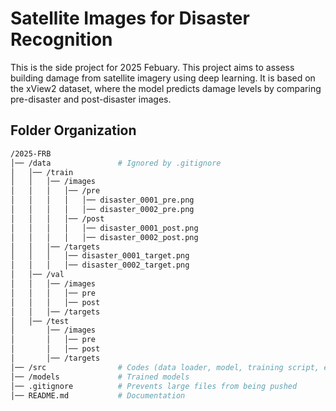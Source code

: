 # Satellite Images for Disaster Recognition

This is the side project for 2025 Febuary. This project aims to assess building damage from satellite imagery using deep learning. It is based on the xView2 dataset, where the model predicts damage levels by comparing pre-disaster and post-disaster images.

## Folder Organization
```bash
/2025-FRB
│── /data               # Ignored by .gitignore
│   │── /train
│   │   │── /images
│   │   │   │── /pre
│   │   │   │   │── disaster_0001_pre.png
│   │   │   │   │── disaster_0002_pre.png
│   │   │   │── /post
│   │   │   │   │── disaster_0001_post.png
│   │   │   │   │── disaster_0002_post.png
│   │   │── /targets
│   │   │   │── disaster_0001_target.png
│   │   │   │── disaster_0002_target.png
│   │── /val
│   │   │── /images
│   │   │   │── pre
│   │   │   │── post
│   │   │── /targets
│   │── /test
│       │── /images
│       │   │── pre
│       │   │── post
│       │── /targets
│── /src                # Codes (data loader, model, training script, etc.)
│── /models             # Trained models
│── .gitignore          # Prevents large files from being pushed
│── README.md           # Documentation
```
